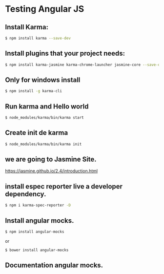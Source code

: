 # Testing Angular JS

## Install Karma:
```bash
$ npm install karma --save-dev
```
## Install plugins that your project needs:
```bash
$ npm install karma-jasmine karma-chrome-launcher jasmine-core --save-dev
```

## Only for windows install

```bash
$ npm install -g karma-cli
```

## Run karma and Hello world

```bash
$ node_modules/karma/bin/karma start
```

## Create init de karma

```bash
$ node_modules/karma/bin/karma init
```

## we are going to Jasmine Site.

https://jasmine.github.io/2.4/introduction.html

## install espec reporter live a developer dependency.

```bash
$ npm i karma-spec-reporter -D
```

## Install angular mocks.

```bash
$ npm install angular-mocks
```

or

```bash
$ bower install angular-mocks
```

## Documentation angular mocks.


